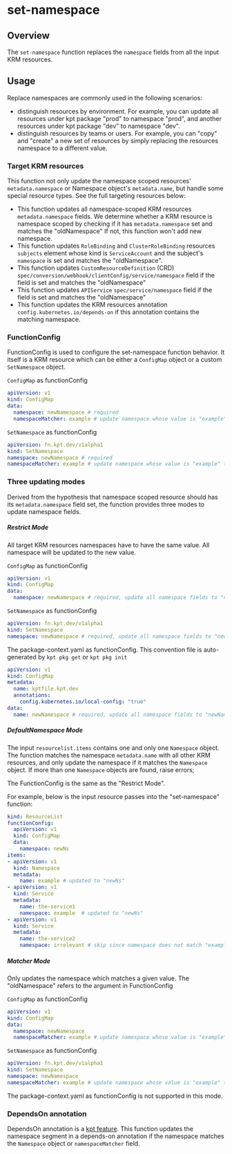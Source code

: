 # set-namespace

## Overview

<!--mdtogo:Short-->

The `set-namespace` function replaces the `namespace` fields from all the input KRM resources. 

<!--mdtogo-->

<!--mdtogo:Long-->

## Usage

Replace namespaces are commonly used in the following scenarios:
- distinguish resources by environment. For example, you can update all resources under kpt package "prod" to
  namespace "prod", and another resources under kpt package "dev" to namespace "dev".
- distinguish resources by teams or users. For example, you can "copy" and "create" a new set of resources by simply
  replacing the resources namespace to a different value.

### Target KRM resources

This function not only update the namespace scoped resources' `metadata.namespace` or Namespace object's `metadata.name`,
but handle some special resource types. See the full targeting resources below:

- This function updates all namespace-scoped KRM resources `metadata.namespace` fields. 
  We determine whether a KRM resource is namespace scoped by checking if it has `metadata.namespace` set and matches the "oldNamespace"
  If not, this function won't add new namespace.
- This function updates `RoleBinding` and `ClusterRoleBinding` resources `subjects` element whose kind is `ServiceAccount`
  and the subject's `namespace` is set and matches the "oldNamespace".
- This function updates `CustomResourceDefinition` (CRD) `spec/conversion/webhook/clientConfig/service/namespace` field 
  if the field is set and matches the "oldNamespace"
- This function updates `APIService` `spec/service/namespace` field if the field is set and matches the "oldNamespace"
- This function updates the KRM resources annotation `config.kubernetes.io/depends-on` if this annotation contains the 
  matching namespace.

### FunctionConfig

FunctionConfig is used to configure the set-namespace function behavior. 
It itself is a KRM resource which can be either a `ConfigMap` object or a custom `SetNamespace` object.

`ConfigMap` as functionConfig
```yaml
apiVersion: v1
kind: ConfigMap
data:
  namespace: newNamespace # required
  namespaceMatcher: example # update namespace whose value is "example" to "newNamespace"
```

`SetNamespace` as functionConfig
```yaml
apiVersion: fn.kpt.dev/v1alpha1
kind: SetNamespace
namespace: newNamespace # required
namespaceMatcher: example # update namespace whose value is "example" to "newNamespace"
```

### Three updating modes

Derived from the hypothesis that namespace scoped resource should has its `metadata.namespace` field set, the 
function provides three modes to update namespace fields. 

##### Restrict Mode
All target KRM resources namespaces have to have the same value. All namespace will be updated to the new value. 

`ConfigMap` as functionConfig
```yaml
apiVersion: v1
kind: ConfigMap
data:
  namespace: newNamespace # required, update all namespace fields to "newNamespace"
```

`SetNamespace` as functionConfig
```yaml
apiVersion: fn.kpt.dev/v1alpha1
kind: SetNamespace
namespace: newNamespace # required, update all namespace fields to "newNamespace"
```

The package-context.yaml as functionConfig. This convention file is auto-generated by `kpt pkg get` or `kpt pkg init`
```yaml
apiVersion: v1
kind: ConfigMap
metadata:
  name: kptfile.kpt.dev
  annotations:
    config.kubernetes.io/local-config: "true"
data:
  name: newNamespace # required, update all namespace fields to "newNamespace"
```

##### DefaultNamespace Mode

The input `resourcelist.items` contains one and only one `Namespace` object. The function matches the namespace `metadata.name`
with all other KRM resources, and only update the namespace if it matches the `Namespace` object. 
If more than one `Namespace` objects are found, raise errors;

The FunctionConfig is the same as the "Restrict Mode".

For example, below is the input resource passes into the "set-namespace" function:
```yaml
kind: ResourceList
functionConfig:
  apiVersion: v1
  kind: ConfigMap
  data:
    namespace: newNs
items:
- apiVersion: v1
  kind: Namespace
  metadata:
    name: example # updated to "newNs"
- apiVersion: v1
  kind: Service
  metadata:
    name: the-service1
    namespace: example  # updated to "newNs"
- apiVersion: v1
  kind: Service
  metadata:
    name: the-service2
    namespace: irrelevant # skip since namespace does not match "example".
```

##### Matcher Mode

Only updates the namespace which matches a given value. The "oldNamespace" refers to the argument in FunctionConfig

`ConfigMap` as functionConfig
```yaml
apiVersion: v1
kind: ConfigMap
data:
  namespace: newNamespace
  namespaceMatcher: example # update namespace whose value is "example" to "newNamespace"
```

`SetNamespace` as functionConfig
```yaml
apiVersion: fn.kpt.dev/v1alpha1
kind: SetNamespace
namespace: newNamespace
namespaceMatcher: example # update namespace whose value is "example" to "newNamespace"
```

The package-context.yaml as functionConfig is not supported in this mode. 

### DependsOn annotation

DependsOn annotation is a [kpt feature](https://kpt.dev/reference/annotations/depends-on/). This function updates the 
namespace segment in a depends-on annotation if the namespace matches the `Namespace` object or `namespaceMatcher` field.

<!--mdtogo-->

[namespace]: https://kubernetes.io/docs/concepts/overview/working-with-objects/namespaces/

[depends-on]: https://kpt.dev/reference/annotations/depends-on/
